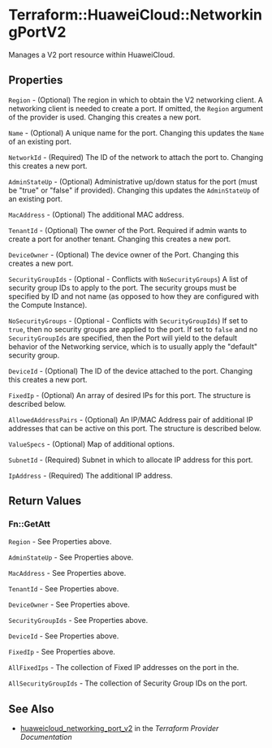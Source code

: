 # Terraform::HuaweiCloud::NetworkingPortV2

Manages a V2 port resource within HuaweiCloud.

## Properties

`Region` - (Optional) The region in which to obtain the V2 networking client. A networking client is needed to create a port. If omitted, the `Region` argument of the provider is used. Changing this creates a new port.

`Name` - (Optional) A unique name for the port. Changing this updates the `Name` of an existing port.

`NetworkId` - (Required) The ID of the network to attach the port to. Changing this creates a new port.

`AdminStateUp` - (Optional) Administrative up/down status for the port (must be "true" or "false" if provided). Changing this updates the `AdminStateUp` of an existing port.

`MacAddress` - (Optional) The additional MAC address.

`TenantId` - (Optional) The owner of the Port. Required if admin wants to create a port for another tenant. Changing this creates a new port.

`DeviceOwner` - (Optional) The device owner of the Port. Changing this creates a new port.

`SecurityGroupIds` - (Optional - Conflicts with `NoSecurityGroups`) A list of security group IDs to apply to the port. The security groups must be specified by ID and not name (as opposed to how they are configured with the Compute Instance).

`NoSecurityGroups` - (Optional - Conflicts with `SecurityGroupIds`) If set to `true`, then no security groups are applied to the port. If set to `false` and no `SecurityGroupIds` are specified, then the Port will yield to the default behavior of the Networking service, which is to usually apply the "default" security group.

`DeviceId` - (Optional) The ID of the device attached to the port. Changing this creates a new port.

`FixedIp` - (Optional) An array of desired IPs for this port. The structure is described below.

`AllowedAddressPairs` - (Optional) An IP/MAC Address pair of additional IP addresses that can be active on this port. The structure is described below.

`ValueSpecs` - (Optional) Map of additional options.

`SubnetId` - (Required) Subnet in which to allocate IP address for this port.

`IpAddress` - (Required) The additional IP address.


## Return Values

### Fn::GetAtt

`Region` - See Properties above.

`AdminStateUp` - See Properties above.

`MacAddress` - See Properties above.

`TenantId` - See Properties above.

`DeviceOwner` - See Properties above.

`SecurityGroupIds` - See Properties above.

`DeviceId` - See Properties above.

`FixedIp` - See Properties above.

`AllFixedIps` - The collection of Fixed IP addresses on the port in the.

`AllSecurityGroupIds` - The collection of Security Group IDs on the port.

## See Also

* [huaweicloud_networking_port_v2](https://www.terraform.io/docs/providers/huaweicloud/r/networking_port_v2.html) in the _Terraform Provider Documentation_